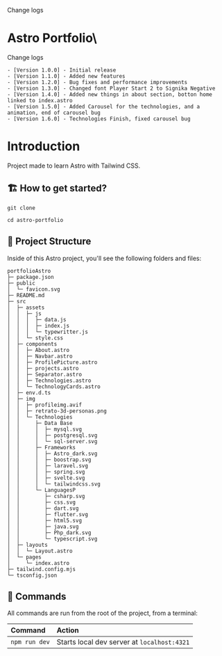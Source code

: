 
Change logs
# Astro Portfolio\

Change logs
```
- [Version 1.0.0] - Initial release
- [Version 1.1.0] - Added new features
- [Version 1.2.0] - Bug fixes and performance improvements
- [Version 1.3.0] - Changed font Player Start 2 to Signika Negative
- [Version 1.4.0] - Added new things in about section, botton home linked to index.astro
- [Version 1.5.0] - Added Carousel for the technologies, and a animation, end of carousel bug
- [Version 1.6.0] - Technologies Finish, fixed carousel bug
```

# Introduction

Project made to learn Astro with Tailwind CSS.


## 🏗️ How to get started?

```
git clone 

cd astro-portfolio

```

## 🚀 Project Structure

Inside of this Astro project, you'll see the following folders and files:

```
portfolioAstro
├─ package.json
├─ public
│  └─ favicon.svg
├─ README.md
├─ src
│  ├─ assets
│  │  ├─ js
│  │  │  ├─ data.js
│  │  │  ├─ index.js
│  │  │  └─ typewritter.js
│  │  └─ style.css
│  ├─ components
│  │  ├─ About.astro
│  │  ├─ Navbar.astro
│  │  ├─ ProfilePicture.astro
│  │  ├─ projects.astro
│  │  ├─ Separator.astro
│  │  ├─ Technologies.astro
│  │  └─ TechnologyCards.astro
│  ├─ env.d.ts
│  ├─ img
│  │  ├─ profileimg.avif
│  │  ├─ retrato-3d-personas.png
│  │  └─ Technologies
│  │     ├─ Data Base
│  │     │  ├─ mysql.svg
│  │     │  ├─ postgresql.svg
│  │     │  └─ sql-server.svg
│  │     ├─ Frameworks
│  │     │  ├─ Astro_dark.svg
│  │     │  ├─ boostrap.svg
│  │     │  ├─ laravel.svg
│  │     │  ├─ spring.svg
│  │     │  ├─ svelte.svg
│  │     │  └─ tailwindcss.svg
│  │     └─ LanguagesP
│  │        ├─ csharp.svg
│  │        ├─ css.svg
│  │        ├─ dart.svg
│  │        ├─ flutter.svg
│  │        ├─ html5.svg
│  │        ├─ java.svg
│  │        ├─ Php_dark.svg
│  │        └─ typescript.svg
│  ├─ layouts
│  │  └─ Layout.astro
│  └─ pages
│     └─ index.astro
├─ tailwind.config.mjs
└─ tsconfig.json

```


## 🧞 Commands

All commands are run from the root of the project, from a terminal:

| Command                   | Action                                           |
| :------------------------ | :----------------------------------------------- |
| `npm run dev`             | Starts local dev server at `localhost:4321`      |

